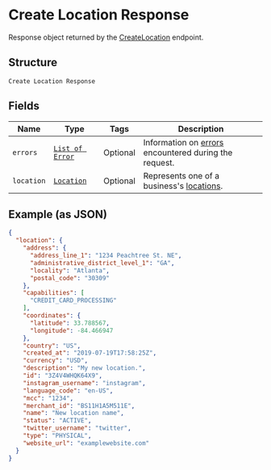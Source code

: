 
# Create Location Response

Response object returned by the [CreateLocation](/doc/api/locations.md#create-location) endpoint.

## Structure

`Create Location Response`

## Fields

| Name | Type | Tags | Description |
|  --- | --- | --- | --- |
| `errors` | [`List of Error`](/doc/models/error.md) | Optional | Information on [errors](https://developer.squareup.com/docs/build-basics/handling-errors) encountered during the request. |
| `location` | [`Location`](/doc/models/location.md) | Optional | Represents one of a business's [locations](https://developer.squareup.com/docs/locations-api). |

## Example (as JSON)

```json
{
  "location": {
    "address": {
      "address_line_1": "1234 Peachtree St. NE",
      "administrative_district_level_1": "GA",
      "locality": "Atlanta",
      "postal_code": "30309"
    },
    "capabilities": [
      "CREDIT_CARD_PROCESSING"
    ],
    "coordinates": {
      "latitude": 33.788567,
      "longitude": -84.466947
    },
    "country": "US",
    "created_at": "2019-07-19T17:58:25Z",
    "currency": "USD",
    "description": "My new location.",
    "id": "3Z4V4WHQK64X9",
    "instagram_username": "instagram",
    "language_code": "en-US",
    "mcc": "1234",
    "merchant_id": "BS11H1A5M511E",
    "name": "New location name",
    "status": "ACTIVE",
    "twitter_username": "twitter",
    "type": "PHYSICAL",
    "website_url": "examplewebsite.com"
  }
}
```

